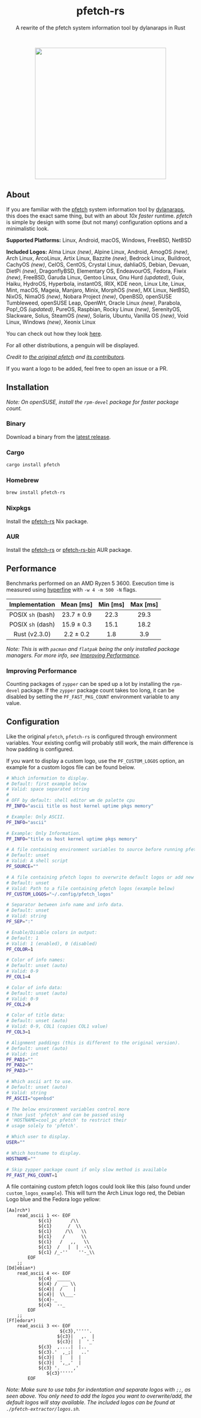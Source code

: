 <h1 align="center">pfetch-rs</h1>
<p align="center">A rewrite of the pfetch system information tool by dylanaraps in Rust</p><br>
<p align="center"><img src="https://user-images.githubusercontent.com/50576978/219375863-579c495d-8db8-4aa9-a4a6-348ecb2c849f.png" width="350px"></p>

## About

If you are familiar with the [pfetch](https://github.com/dylanaraps/pfetch)
system information tool by [dylanaraps](https://github.com/dylanaraps), this
does the exact same thing, but with an about _10x faster_ runtime. _pfetch_ is
simple by design with some (but not many) configuration options and a
minimalistic look.

**Supported Platforms:** Linux, Android, macOS, Windows, FreeBSD, NetBSD

**Included Logos:** Alma Linux _(new)_, Alpine Linux, Android, AmogOS _(new)_,
Arch Linux, ArcoLinux, Artix Linux, Bazzite _(new)_, Bedrock Linux, Buildroot,
CachyOS _(new)_, CelOS, CentOS, Crystal Linux, dahliaOS, Debian, Devuan, DietPi
_(new)_, DragonflyBSD, Elementary OS, EndeavourOS, Fedora, Fiwix _(new)_,
FreeBSD, Garuda Linux, Gentoo Linux, Gnu Hurd _(updated)_, Guix, Haiku, HydroOS,
Hyperbola, instantOS, IRIX, KDE neon, Linux Lite, Linux, Mint, macOS, Mageia,
Manjaro, Minix, MorphOS _(new)_, MX Linux, NetBSD, NixOS, NimaOS _(new)_, Nobara
Project _(new)_, OpenBSD, openSUSE Tumbleweed, openSUSE Leap, OpenWrt, Oracle
Linux _(new)_, Parabola, Pop!\_OS _(updated)_, PureOS, Raspbian, Rocky Linux
_(new)_, SerenityOS, Slackware, Solus, SteamOS _(new)_, Solaris, Ubuntu, Vanilla
OS _(new)_, Void Linux, Windows _(new)_, Xeonix Linux

You can check out how they look [here](./all_logos.md).

For all other distributions, a penguin will be displayed.

_Credit to [the original pfetch](https://github.com/dylanaraps/pfetch) and
[its contributors](https://github.com/dylanaraps/pfetch/graphs/contributors)._

If you want a logo to be added, feel free to open an issue or a PR.

## Installation

_Note: On openSUSE, install the `rpm-devel` package for faster package count._

### Binary

Download a binary from the
[latest release](https://github.com/Gobidev/pfetch-rs/releases/latest).

### Cargo

```sh
cargo install pfetch
```

### Homebrew

```sh
brew install pfetch-rs
```

### Nixpkgs

Install the
[pfetch-rs](https://search.nixos.org/packages?channel=unstable&show=pfetch-rs)
Nix package.

### AUR

Install the [pfetch-rs](https://aur.archlinux.org/packages/pfetch-rs) or
[pfetch-rs-bin](https://aur.archlinux.org/packages/pfetch-rs-bin) AUR package.

## Performance

Benchmarks performed on an AMD Ryzen 5 3600. Execution time is measured using
[hyperfine](https://github.com/sharkdp/hyperfine) with `-w 4 -m 500 -N` flags.

|  Implementation   | Mean [ms]  | Min [ms] | Max [ms] |
| :---------------: | :--------: | :------: | :------: |
| POSIX `sh` (bash) | 23.7 ± 0.9 |   22.3   |   29.3   |
| POSIX `sh` (dash) | 15.9 ± 0.3 |   15.1   |   18.2   |
|   Rust (v2.3.0)   | 2.2 ± 0.2  |   1.8    |   3.9    |

_Note: This is with `pacman` and `flatpak` being the only installed package
managers. For more info, see [Improving Performance](#imp_perf)._

<a name="imp_perf"></a>

### Improving Performance

Counting packages of `zypper` can be sped up a lot by installing the `rpm-devel`
package. If the `zypper` package count takes too long, it can be disabled by
setting the `PF_FAST_PKG_COUNT` environment variable to any value.

## Configuration

Like the original `pfetch`, `pfetch-rs` is configured through environment
variables. Your existing config will probably still work, the main difference is
how padding is configured.

If you want to display a custom logo, use the `PF_CUSTOM_LOGOS` option, an
example for a custom logos file can be found below.

```sh
# Which information to display.
# Default: first example below
# Valid: space separated string
#
# OFF by default: shell editor wm de palette cpu
PF_INFO="ascii title os host kernel uptime pkgs memory"

# Example: Only ASCII.
PF_INFO="ascii"

# Example: Only Information.
PF_INFO="title os host kernel uptime pkgs memory"

# A file containing environment variables to source before running pfetch
# Default: unset
# Valid: A shell script
PF_SOURCE=""

# A file containing pfetch logos to overwrite default logos or add new logos
# Default: unset
# Valid: Path to a file containing pfetch logos (example below)
PF_CUSTOM_LOGOS="~/.config/pfetch_logos"

# Separator between info name and info data.
# Default: unset
# Valid: string
PF_SEP=":"

# Enable/Disable colors in output:
# Default: 1
# Valid: 1 (enabled), 0 (disabled)
PF_COLOR=1

# Color of info names:
# Default: unset (auto)
# Valid: 0-9
PF_COL1=4

# Color of info data:
# Default: unset (auto)
# Valid: 0-9
PF_COL2=9

# Color of title data:
# Default: unset (auto)
# Valid: 0-9, COL1 (copies COL1 value)
PF_COL3=1

# Alignment paddings (this is different to the original version).
# Default: unset (auto)
# Valid: int
PF_PAD1=""
PF_PAD2=""
PF_PAD3=""

# Which ascii art to use.
# Default: unset (auto)
# Valid: string
PF_ASCII="openbsd"

# The below environment variables control more
# than just 'pfetch' and can be passed using
# 'HOSTNAME=cool_pc pfetch' to restrict their
# usage solely to 'pfetch'.

# Which user to display.
USER=""

# Which hostname to display.
HOSTNAME=""

# Skip zypper package count if only slow method is available
PF_FAST_PKG_COUNT=1
```

A file containing custom pfetch logos could look like this (also found under
`custom_logos_example`). This will turn the Arch Linux logo red, the Debian Logo
blue and the Fedora logo yellow:

```
[Aa]rch*)
	read_ascii 1 <<- EOF
			${c1}       /\\
			${c1}      /  \\
			${c1}     /\\   \\
			${c1}    /      \\
			${c1}   /   ,,   \\
			${c1}  /   |  |  -\\
			${c1} /_-''    ''-_\\
		EOF
	;;
[Dd]ebian*)
	read_ascii 4 <<- EOF
			${c4}  _____
			${c4} /  __ \\
			${c4}|  /    |
			${c4}|  \\___-
			${c4}-_
			${c4}  --_
		EOF
	;;
[Ff]edora*)
    read_ascii 3 <<- EOF
			        ${c3},'''''.
			       ${c3}|   ,.  |
			       ${c3}|  |  '_'
			${c3}  ,....|  |..
			${c3}.'  ,_;|   ..'
			${c3}|  |   |  |
			${c3}|  ',_,'  |
			${c3} '.     ,'
			   ${c3}'''''
		EOF
```

_Note: Make sure to use tabs for indentation and separate logos with `;;`, as
seen above. You only need to add the logos you want to overwrite/add, the
default logos will stay available. The included logos can be found at
`./pfetch-extractor/logos.sh`._
